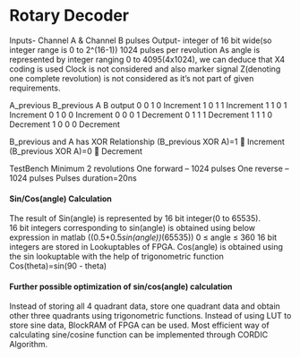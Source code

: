 # Rotary Decoder

Inputs- Channel A & Channel B pulses 
Output- integer of 16 bit wide(so integer range is 0 to  2^(16-1))
1024 pulses per revolution
As angle is represented by integer ranging 0 to 4095(4x1024), we can deduce that X4 coding  is used
Clock is not considered and also marker signal Z(denoting one complete revolution) is not considered as it’s not part of given requirements.



A_previous	B_previous	A	B	output
	0			0		1	0	Increment
	1			0		1	1	Increment
	1			1		0	1	Increment
	0			1		0	0	Increment
	0			0		0	1	Decrement
	0			1		1	1	Decrement
	1			1		1	0	Decrement
	1			0		0	0	Decrement


B_previous and A has XOR Relationship
(B_previous XOR A)=1  Increment
(B_previous XOR A)=0  Decrement


TestBench
Minimum 2 revolutions 
One forward – 1024 pulses
One reverse – 1024 pulses
Pulses duration=20ns


####								Sin/Cos(angle) Calculation

The result of Sin(angle) is represented by 16 bit integer(0 to 65535).		
16 bit integers corresponding to sin(angle) is obtained using below expression in matlab
					((0.5+0.5*sin(angle))*(65535))               0 ≤ angle ≤ 360
16 bit integers are stored in Lookuptables of FPGA.
Cos(angle) is obtained using the sin lookuptable with the help of trigonometric function
	Cos(theta)=sin(90 - theta)



####           Further possible optimization of sin/cos(angle) calculation

Instead of storing all 4 quadrant data, store one quadrant data and obtain other three quadrants using trigonometric functions.
Instead of using LUT to store sine data, BlockRAM of FPGA can be used.
Most efficient way of calculating sine/cosine function can be implemented through CORDIC Algorithm.
